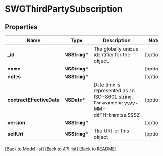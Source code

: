# SWGThirdPartySubscription

## Properties
Name | Type | Description | Notes
------------ | ------------- | ------------- | -------------
**_id** | **NSString*** | The globally unique identifier for the object. | [optional] 
**name** | **NSString*** |  | [optional] 
**notes** | **NSString*** |  | [optional] 
**contractEffectiveDate** | **NSDate*** | Date time is represented as an ISO-8601 string. For example: yyyy-MM-ddTHH:mm:ss.SSSZ | [optional] 
**version** | **NSString*** |  | [optional] 
**selfUri** | **NSString*** | The URI for this object | [optional] 

[[Back to Model list]](../README.md#documentation-for-models) [[Back to API list]](../README.md#documentation-for-api-endpoints) [[Back to README]](../README.md)


